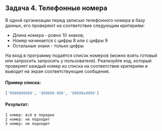 ## Задача 4. Телефонные номера
В одной организации перед записью телефонного номера в базу данных, его проверяют на соответствие следующим критериям: 
- Длина номера - ровно 10 знаков;
- Номер начинается с цифры 8 или с цифры 9
- Остальные знаки - только цифры

На вход в программу подаётся список номеров (можно взять готовый или запросить запросить у пользователя). Реализуйте код, который проверяет каждый номер из списка на соответствие критериям и выводит на экран соответствующие сообщения.

#### Пример списка:
````python
['9999999999', '999999-999', '99999x9999']
```` 
#### Результат:
````
1 номер: всё в порядке
2 номер: не подходит
3 номер: не подходит
````


